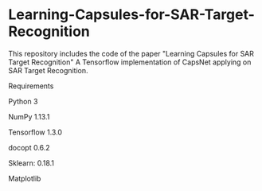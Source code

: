 # Learning-Capsules-for-SAR-Target-Recognition
This repository includes the code of the paper "Learning Capsules for SAR Target Recognition"
A Tensorflow implementation of CapsNet applying on SAR Target Recognition.

Requirements

Python 3

NumPy 1.13.1

Tensorflow 1.3.0

docopt 0.6.2

Sklearn: 0.18.1

Matplotlib
